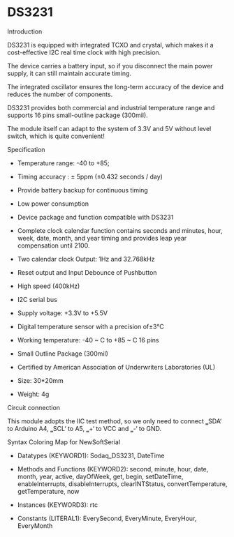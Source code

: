 # DS3231

Introduction 

DS3231 is equipped with integrated TCXO and crystal, which makes it a cost-effective I2C real time clock with high precision.

The device carries a battery input, so if you disconnect the main power supply, it can still maintain accurate timing. 

The integrated oscillator ensures the long-term accuracy of the device and reduces the number of components. 

DS3231 provides both commercial and industrial temperature range and supports 16 pins small-outline package (300mil). 

The module itself can adapt to the system of 3.3V and 5V without level switch, which is quite convenient! 

Specification 

- Temperature range: -40 to +85; 

- Timing accuracy : ± 5ppm (±0.432 seconds / day) 

- Provide battery backup for continuous timing 

- Low power consumption 

- Device package and function compatible with DS3231 

- Complete clock calendar function contains seconds and minutes, hour, week, date, month, and year timing and provides leap year compensation until 2100. 

- Two calendar clock Output: 1Hz and 32.768kHz 

- Reset output and Input Debounce of Pushbutton  

- High speed  (400kHz)

- I2C serial bus 

- Supply voltage: +3.3V to +5.5V  

- Digital temperature sensor with a precision of±3℃ 

- Working temperature: -40 ~ C to +85 ~ C   16 pins 

- Small Outline Package (300mil) 

- Certified by American Association of Underwriters Laboratories (UL)  

- Size: 30*20mm 

- Weight: 4g 

Circuit connection 

This module adopts the IIC test method, so we only need to connect ‗SDA‘ to Arduino A4, ‗SCL‘ to A5, ‗+‘ to VCC and ‗-‘ to GND.

Syntax Coloring Map for NewSoftSerial

- Datatypes (KEYWORD1): Sodaq_DS3231, DateTime	

- Methods and Functions (KEYWORD2): second, minute, hour, date, month, year, active, dayOfWeek, get, begin, setDateTime, enableInterrupts, disableInterrupts, clearINTStatus, convertTemperature, getTemperature, now

- Instances (KEYWORD3): rtc	

- Constants (LITERAL1): EverySecond, EveryMinute, EveryHour, EveryMonth
